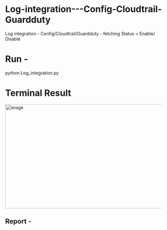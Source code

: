 # Log-integration---Config-Cloudtrail-Guardduty
Log integration - Config/Cloudtrail/Guardduty - fetching Status = Enable/ Disable


# Run - 
python Log_integration.py

# 

# Terminal Result 

<img width="528" height="334" alt="image" src="https://github.com/user-attachments/assets/b2c4e3e6-e327-43ac-8856-d11f249e30f8" />


## Report - 



